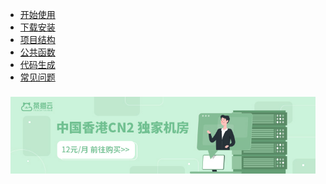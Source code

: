 * [开始使用](start/?id=install)
* [下载安装](install/)
* [项目结构](admin/list)
* [公共函数](admin/base)
* [代码生成](crud/)
* [常见问题](help/)

<div class="ew-doc-adv-list" style="padding-top:8px;padding-left:8px;padding-right:8px;">
    <a class="ew-doc-adv-item" href="https://www.cmy.cn/cart" target="_blank">
        <img src="./image/cmy.jpg"/>
    </a>
</div>